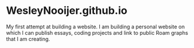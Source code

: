 # WesleyNooijer.github.io
My first attempt at building a website. I am building a personal website on which I can publish essays, coding projects and link to public Roam graphs that I am creating.

